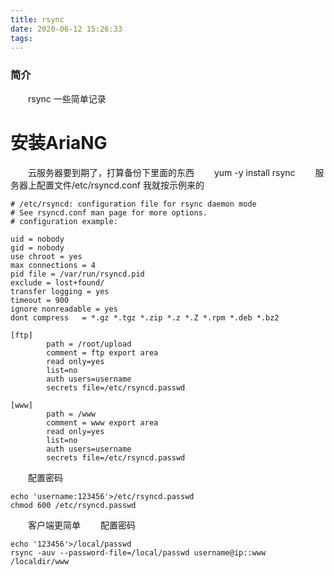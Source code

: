 ```yaml
---
title: rsync
date: 2020-06-12 15:26:33
tags:
---
```


### 简介

&emsp;&emsp;rsync 一些简单记录

<!-- more -->

# 安装AriaNG

&emsp;&emsp;云服务器要到期了，打算备份下里面的东西
&emsp;&emsp;yum -y install rsync
&emsp;&emsp;服务器上配置文件/etc/rsyncd.conf       我就按示例来的
```
# /etc/rsyncd: configuration file for rsync daemon mode
# See rsyncd.conf man page for more options.
# configuration example:

uid = nobody
gid = nobody
use chroot = yes
max connections = 4
pid file = /var/run/rsyncd.pid
exclude = lost+found/
transfer logging = yes
timeout = 900
ignore nonreadable = yes
dont compress   = *.gz *.tgz *.zip *.z *.Z *.rpm *.deb *.bz2

[ftp]
        path = /root/upload
        comment = ftp export area
        read only=yes
        list=no
        auth users=username
        secrets file=/etc/rsyncd.passwd

[www]
        path = /www
        comment = www export area
        read only=yes
        list=no
        auth users=username
        secrets file=/etc/rsyncd.passwd

```

&emsp;&emsp;配置密码
```
echo 'username:123456'>/etc/rsyncd.passwd
chmod 600 /etc/rsyncd.passwd  
```

&emsp;&emsp;客户端更简单
&emsp;&emsp;配置密码
```
echo '123456'>/local/passwd
rsync -auv --password-file=/local/passwd username@ip::www /localdir/www
```



